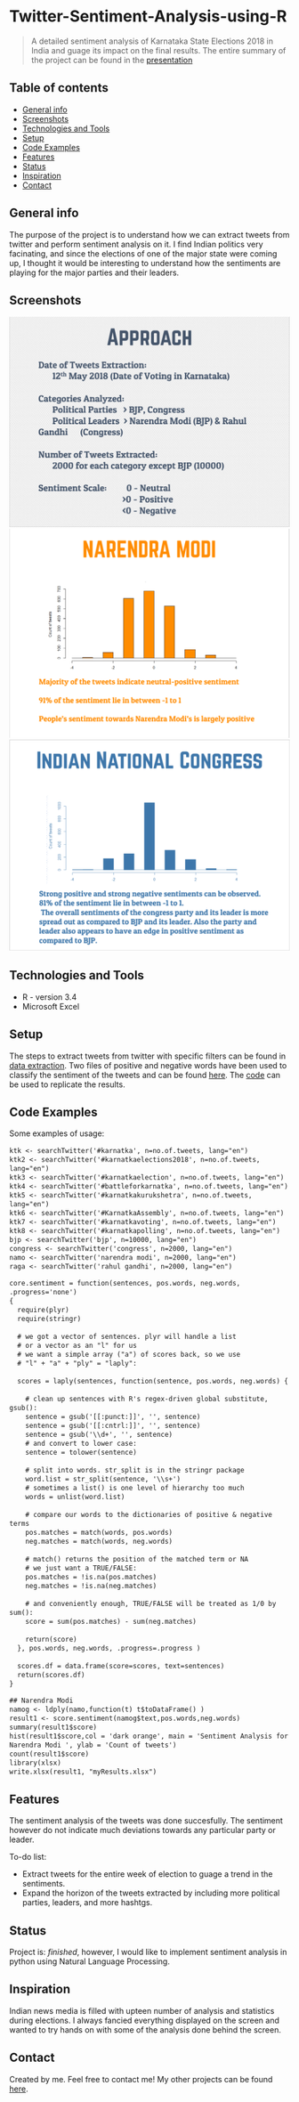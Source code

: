 # Twitter-Sentiment-Analysis-using-R
> A detailed sentiment analysis of Karnataka State Elections 2018 in India and guage its impact on the final results. 
The entire summary of the project can be found in the [presentation](https://github.com/harshbg/Twitter-Sentiment-Analysis-using-R/blob/master/Sentiment%20Analysis%20of%20Karnatka%20State%20Elections%202018.pdf)

## Table of contents
* [General info](#general-info)
* [Screenshots](#screenshots)
* [Technologies and Tools](#technologies-and-tools)
* [Setup](#setup)
* [Code Examples](#code-examples)
* [Features](#features)
* [Status](#status)
* [Inspiration](#inspiration)
* [Contact](#contact)

## General info

The purpose of the project is to understand how we can extract tweets from twitter and perform sentiment analysis on it. 
I find Indian politics very facinating, and since the elections of one of the major state were coming up, I thought it would be interesting to understand how the sentiments are playing for the major parties and their leaders.

## Screenshots
![Example screenshot](./img/Capture.PNG)
![Example screenshot](./img/Capture1.PNG)
![Example screenshot](./img/Capture2.PNG)

## Technologies and Tools
* R - version 3.4
* Microsoft Excel

## Setup

The steps to extract tweets from twitter with specific filters can be found in [data extraction](https://github.com/harshbg/Twitter-Sentiment-Analysis-using-R/blob/master/Data%20Extraction). 
Two files of positive and negative words have been used to classify the sentiment of the tweets and can be found [here](https://github.com/harshbg/Twitter-Sentiment-Analysis-using-R/tree/master/data). 
The [code](https://github.com/harshbg/Twitter-Sentiment-Analysis-using-R/blob/master/Sentiment%20Data%20Extraction.R) can be used to replicate the results. 

## Code Examples
Some examples of usage:

````
ktk <- searchTwitter('#karnatka', n=no.of.tweets, lang="en")
ktk2 <- searchTwitter('#karnatkaelections2018', n=no.of.tweets, lang="en")
ktk3 <- searchTwitter('#karnatkaelection', n=no.of.tweets, lang="en")
ktk4 <- searchTwitter('#battleforkarnatka', n=no.of.tweets, lang="en")
ktk5 <- searchTwitter('#karnatkakurukshetra', n=no.of.tweets, lang="en")
ktk6 <- searchTwitter('#KarnatkaAssembly', n=no.of.tweets, lang="en")
ktk7 <- searchTwitter('#karnatkavoting', n=no.of.tweets, lang="en")
ktk8 <- searchTwitter('#karnatkapolling', n=no.of.tweets, lang="en")
bjp <- searchTwitter('bjp', n=10000, lang="en")
congress <- searchTwitter('congress', n=2000, lang="en")
namo <- searchTwitter('narendra modi', n=2000, lang="en")
raga <- searchTwitter('rahul gandhi', n=2000, lang="en")
````

````
core.sentiment = function(sentences, pos.words, neg.words, .progress='none')
{
  require(plyr)
  require(stringr)
  
  # we got a vector of sentences. plyr will handle a list
  # or a vector as an "l" for us
  # we want a simple array ("a") of scores back, so we use 
  # "l" + "a" + "ply" = "laply":
  
  scores = laply(sentences, function(sentence, pos.words, neg.words) {
    
    # clean up sentences with R's regex-driven global substitute, gsub():
    sentence = gsub('[[:punct:]]', '', sentence)
    sentence = gsub('[[:cntrl:]]', '', sentence)
    sentence = gsub('\\d+', '', sentence)
    # and convert to lower case:
    sentence = tolower(sentence)
    
    # split into words. str_split is in the stringr package
    word.list = str_split(sentence, '\\s+')
    # sometimes a list() is one level of hierarchy too much
    words = unlist(word.list)
    
    # compare our words to the dictionaries of positive & negative terms
    pos.matches = match(words, pos.words)
    neg.matches = match(words, neg.words)
    
    # match() returns the position of the matched term or NA
    # we just want a TRUE/FALSE:
    pos.matches = !is.na(pos.matches)
    neg.matches = !is.na(neg.matches)
    
    # and conveniently enough, TRUE/FALSE will be treated as 1/0 by sum():
    score = sum(pos.matches) - sum(neg.matches)
    
    return(score)
  }, pos.words, neg.words, .progress=.progress )
  
  scores.df = data.frame(score=scores, text=sentences)
  return(scores.df)
}
````

````
## Narendra Modi
namog <- ldply(namo,function(t) t$toDataFrame() )
result1 <- score.sentiment(namog$text,pos.words,neg.words)
summary(result1$score)
hist(result1$score,col = 'dark orange', main = 'Sentiment Analysis for Narendra Modi ', ylab = 'Count of tweets')
count(result1$score)
library(xlsx)
write.xlsx(result1, "myResults.xlsx")

````

## Features
The sentiment analysis of the tweets was done succesfully. The sentiment however do not indicate much deviations towards any particular party or leader.

To-do list:
* Extract tweets for the entire week of election to guage a trend in the sentiments. 
* Expand the horizon of the tweets extracted by including more political parties, leaders, and more hashtgs. 

## Status
Project is: _finished_, however, I would like to implement sentiment analysis in python using Natural Language Processing.  

## Inspiration
Indian news media is filled with upteen number of analysis and statistics during elections. I always fancied everything displayed on the screen and wanted to try hands on with some of the analysis done behind the screen. 

## Contact
Created by me. Feel free to contact me! My other projects can be found [here](http://www.gupta-harsh.com/projects/).